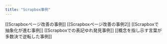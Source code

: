 ```yaml
---
title: "Scrapbox事例"
---
```


[[Scrapboxページ改善の事例]]
[[Scrapboxページ改善の事例2]]
[[Scrapboxで抽象化が進む事例]]
[[Scrapboxでの表記ゆれ発見事例]]
[[概念を指し示す言葉が多数決で逆転した事例]]
